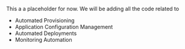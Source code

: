 This a a placeholder for now. We will be adding all the code related to 
- Automated Provisioning
- Application Configuration Management
- Automated Deployments
- Monitoring Automation

